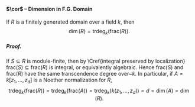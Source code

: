 #### $\cor$ – Dimension in F.G. Domain
If $R$ is a finitely generated domain over a field $k$, then $$\dim(R) = \mathrm{trdeg}_k(\mathrm{frac}(R)).$$
##### *Proof.*
If $S \subseteq R$ is module-finite, then by \Cref{integral preserved by localization} $\mathrm{frac}(S)\subseteq \mathrm{frac}(R)$ is integral, or equivalently algebraic. Hence $\mathrm{frac}(S)$ and $\mathrm{frac}(R)$ have the same transcendence degree over~$k$. In particular, if $A = k[z_1,\dots,z_d]$ is a Noether normalization for $R$, $$\mathrm{trdeg}_k(\mathrm{frac}(R))= \mathrm{trdeg}_k(\mathrm{frac}(A)) = \mathrm{trdeg}_k(k(z_1,\dots,z_d)) = d = \dim(A) = \dim(R).$$